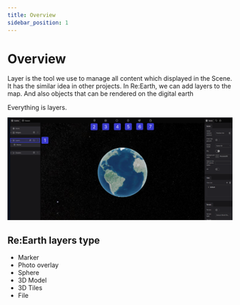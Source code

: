 ```yaml
---
title: Overview
sidebar_position: 1
---
```


# Overview

Layer is the tool we use to manage all content which displayed in the Scene. It has the similar idea in other projects.
In Re:Earth, we can add layers to the map. And also objects that can be rendered on the digital earth

Everything is layers.

![1.png](./img/1.png)

## Re:Earth layers type

- Marker
- Photo overlay
- Sphere
- 3D Model
- 3D Tiles
- File